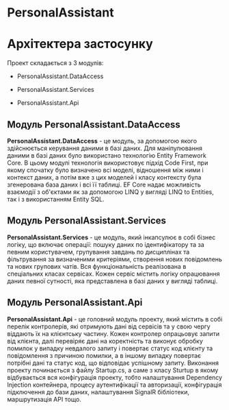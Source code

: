 # PersonalAssistant

# Архітектера застосунку
Проект складається з 3 модулів: 

- PersonalAssistant.DataAccess 

- PersonalAssistant.Services 

- PersonalAssistant.Api

## Модуль PersonalAssistant.DataAccess

**PersonalAssistant.DataAccess** - це модуль, за допомогою якого здійснюється керування даними в базі даних. Для маніпулювання даними в базі даних було використано технологію Entity Framework Core. В цьому модулі технологія використовує підхід Code First, при якому спочатку було визначено всі моделі, відношення між ними і контекст даних, а потім вже з цих моделей і класу контексту була згенерована база даних і всі її таблиці. EF  Core надає можливість взаємодії з об'єктами як за допомогою LINQ у вигляді LINQ to Entities, так і з використанням Entity SQL.

## Модуль PersonalAssistant.Services

**PersonalAssistant.Services** - це модуль, який інкапсулює в собі бізнес логіку, що включає операції: пошуку даних по ідентифікатору та за певним користувачем, групування завдань по дисциплінах та фільтрування за визначеними критеріями, створення нових повідомлень та нових групових чатів. Вся функціональність реалізована в спеціальних класах сервісах. Кожен сервіс містить логіку опрацювання даних певної сутності, яка представлена в базі даних у вигляді таблиці.

## Модуль PersonalAssistant.Api

**PersonalAssistant.Api** - це головний модуль проекту, який містить в собі перелік контролерів, які отримують дані від сервісів та у свою чергу віддають їх на клієнтську частину. Кожен контролер опрацьовує запити від клієнта, далі перевіряє дані на коректність та виконує обробку помилок у випадку невдалого запиту і повертає статус код клієнту та повідомлення з причиною помилки, а в іншому випадку повертає потрібні дані та статус код, що відповідає успішному запиту. Виконання проекту починається з файлу Startup.cs, а саме з класу Sturtup в якому відбувається вся конфігурація проекту, тобто налаштування Dependency Injection контейнера, процесу аутентифікації та авторизації, конфігурація підключення до бази даних, налаштування SignalR бібліотеки, маршрутизація API тощо. 

